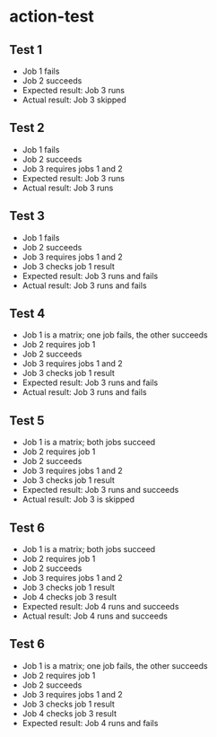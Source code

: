 # action-test

## Test 1
- Job 1 fails
- Job 2 succeeds
- Expected result: Job 3 runs
- Actual result: Job 3 skipped

## Test 2
- Job 1 fails
- Job 2 succeeds
- Job 3 requires jobs 1 and 2
- Expected result: Job 3 runs
- Actual result: Job 3 runs

## Test 3
- Job 1 fails
- Job 2 succeeds
- Job 3 requires jobs 1 and 2
- Job 3 checks job 1 result
- Expected result: Job 3 runs and fails
- Actual result: Job 3 runs and fails

## Test 4
- Job 1 is a matrix; one job fails, the other succeeds
- Job 2 requires job 1
- Job 2 succeeds
- Job 3 requires jobs 1 and 2
- Job 3 checks job 1 result
- Expected result: Job 3 runs and fails
- Actual result: Job 3 runs and fails

## Test 5
- Job 1 is a matrix; both jobs succeed
- Job 2 requires job 1
- Job 2 succeeds
- Job 3 requires jobs 1 and 2
- Job 3 checks job 1 result
- Expected result: Job 3 runs and succeeds
- Actual result: Job 3 is skipped

## Test 6
- Job 1 is a matrix; both jobs succeed
- Job 2 requires job 1
- Job 2 succeeds
- Job 3 requires jobs 1 and 2
- Job 3 checks job 1 result
- Job 4 checks job 3 result
- Expected result: Job 4 runs and succeeds
- Actual result: Job 4 runs and succeeds

## Test 6
- Job 1 is a matrix; one job fails, the other succeeds
- Job 2 requires job 1
- Job 2 succeeds
- Job 3 requires jobs 1 and 2
- Job 3 checks job 1 result
- Job 4 checks job 3 result
- Expected result: Job 4 runs and fails
